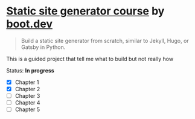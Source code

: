 # [Static site generator course](https://www.boot.dev/courses/build-static-site-generator-python) by [boot.dev](https://www.boot.dev/)

> Build a static site generator from scratch, similar to Jekyll, Hugo, or Gatsby in Python.

This is a guided project that tell me what to build but not really how

Status: **In progress**

- [x] Chapter 1
- [x] Chapter 2
- [ ] Chapter 3
- [ ] Chapter 4
- [ ] Chapter 5

